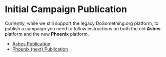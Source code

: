 # Initial Campaign Publication

Currently, while we still support the legacy DoSomething.org platform, to publish a campaign you need to follow instructions on both the old **Ashes** platform and the new **Phoenix** platform.

* [Ashes Publication](ashes-publication.md)
* [Phoenix \(next\) Publication](next-publication.md)

